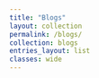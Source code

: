 ```yaml
---
title: "Blogs"
layout: collection
permalink: /blogs/
collection: blogs
entries_layout: list
classes: wide
---
```

